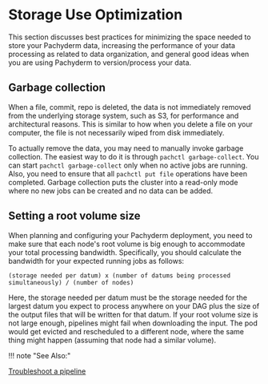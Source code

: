 # Storage Use Optimization

This section discusses best practices for minimizing the
space needed to store your Pachyderm data, increasing
the performance of your data processing as related to
data organization, and general good ideas when you
are using Pachyderm to version/process your data.

## Garbage collection

When a file, commit, repo is deleted, the data is not immediately removed
from the underlying storage system, such as S3, for performance and
architectural reasons. This is similar to how when you delete a file
on your computer, the file is not necessarily wiped from disk immediately.

To actually remove the data, you may need to manually invoke garbage
collection. The easiest way to do it is through `pachctl garbage-collect`.
You can start `pachctl garbage-collect` only when no active jobs are
running. Also, you need to ensure that all `pachctl put file` operations
have been completed. Garbage collection puts the cluster into a read-only
mode where no new jobs can be created and no data can be added.

## Setting a root volume size

When planning and configuring your Pachyderm deployment, you need to
make sure that each node's root volume is big enough to accommodate
your total processing bandwidth. Specifically, you should calculate
the bandwidth for your expected running jobs as follows:

```shell
(storage needed per datum) x (number of datums being processed simultaneously) / (number of nodes)
```

Here, the storage needed per datum must be the storage needed for
the largest datum you expect to process anywhere on your DAG plus
the size of the output files that will be written for that datum.
If your root volume size is not large enough, pipelines might fail
when downloading the input. The pod would get evicted and
rescheduled to a different node, where the same thing might happen
(assuming that node had a similar volume).

!!! note "See Also:"

   [Troubleshoot a pipeline](../../../troubleshooting/pipeline-troubleshooting#all-your-pods-or-jobs-get-evicted)
